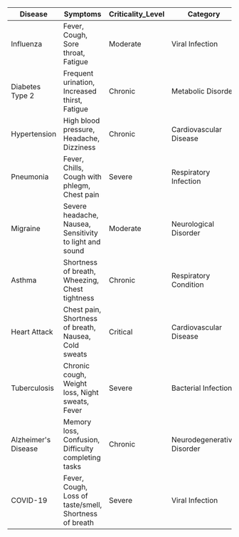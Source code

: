 | Disease              | Symptoms                                                | Criticality_Level | Category                   | Effective_Treatment                                    | Consult_Doctor |
|----------------------|---------------------------------------------------------|-------------------|----------------------------|--------------------------------------------------------|----------------|
| Influenza            | Fever, Cough, Sore throat, Fatigue                      | Moderate          | Viral Infection            | Rest, Hydration, Antiviral medications                 | Yes            |
| Diabetes Type 2      | Frequent urination, Increased thirst, Fatigue           | Chronic           | Metabolic Disorder         | Diet control, Exercise, Insulin therapy, Metformin     | Yes            |
| Hypertension         | High blood pressure, Headache, Dizziness                | Chronic           | Cardiovascular Disease     | Lifestyle changes, Antihypertensive medications        | Yes            |
| Pneumonia            | Fever, Chills, Cough with phlegm, Chest pain            | Severe            | Respiratory Infection      | Antibiotics, Oxygen therapy if needed                  | Yes            |
| Migraine             | Severe headache, Nausea, Sensitivity to light and sound | Moderate          | Neurological Disorder      | Pain relievers, Lifestyle modifications                | If severe      |
| Asthma               | Shortness of breath, Wheezing, Chest tightness          | Chronic           | Respiratory Condition      | Bronchodilators, Inhaled steroids                      | Yes            |
| Heart Attack         | Chest pain, Shortness of breath, Nausea, Cold sweats    | Critical          | Cardiovascular Disease     | Immediate medical intervention, Blood thinners         | Immediately    |
| Tuberculosis         | Chronic cough, Weight loss, Night sweats, Fever         | Severe            | Bacterial Infection        | Antibiotics, Long-term medication                      | Yes            |
| Alzheimer\'s Disease | Memory loss, Confusion, Difficulty completing tasks     | Chronic           | Neurodegenerative Disorder | Supportive care, Cognitive therapy                     | Yes            |
| COVID-19             | Fever, Cough, Loss of taste/smell, Shortness of breath  | Severe            | Viral Infection            | Antiviral drugs, Oxygen therapy, Ventilation if severe | Yes            |

